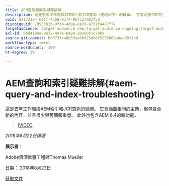 ```yaml
---
title: AEM查詢和索引疑難排解
description: 這是去年工作階段AEM索引和JCR查詢（連結如下）的延續。 它會涵蓋相同的主題，但包含全新的內容，並且很少與舊簡報重疊。 此外也包含AEM 6.4的新功能。
uuid: da172124-bef7-45b8-91f4-86fc37d03f5d
discoiquuid: 7d95cb2b-9fc4-4d0e-8a70-a751f4487f77
targetaudience: target-audience new;target-audience ongoing;target-audience upgrader
exl-id: 6bd4194a-0e72-497e-8a80-20c60f1c74b9
source-git-commit: bdd73fea8b33aa0bd25d8de5295808a6aa9911bd
workflow-type: tm+mt
source-wordcount: '100'
ht-degree: 2%

---
```


# AEM查詢和索引疑難排解{#aem-query-and-index-troubleshooting}

這是去年工作階段AEM索引和JCR查詢的延續。 它會涵蓋相同的主題，但包含全新的內容，並且很少與舊簡報重疊。 此外也包含AEM 6.4的新功能。

>[!VIDEO](https://video.tv.adobe.com/v/23429/?quality=0)

*2018年8月22日傳遞*

**展示者：**

Adobe資深軟體工程師Thomas Mueller

日期： 2018年8月22日

[获取文件](assets/aem-gems-aem-queryandindextroubleshooting-08222018.pdf)
<!--
[Get back to the Overview](https://helpx.adobe.com/experience-manager/kt/eseminars/gems/aem-index.html)
-->
